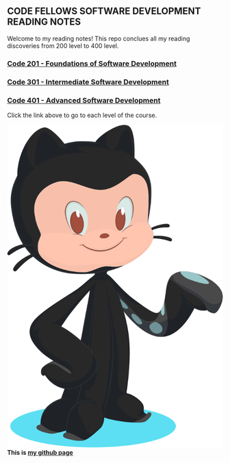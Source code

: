 ## CODE FELLOWS SOFTWARE DEVELOPMENT READING NOTES

Welcome to my reading notes! This repo conclues all my reading discoveries from 200 level to 400 level.

### [Code 201 - Foundations of Software Development](src/../201.md)
### [Code 301 - Intermediate Software Development](src/../301.md)
### [Code 401 - Advanced Software Development](src/../401.md)

Click the link above to go to each level of the course.

![alt text](src/../git.svg)
**This is [my github page](https://github.com/mvrk)**
